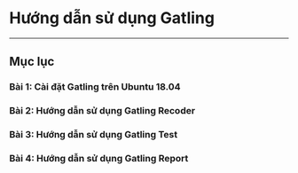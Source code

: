 # Hướng dẫn sử dụng Gatling
---
## Mục lục
### Bài 1: Cài đặt Gatling trên Ubuntu 18.04
### Bài 2: Hướng dẫn sử dụng Gatling Recoder
### Bài 3: Hướng dẫn sử dụng Gatling Test
### Bài 4: Hướng dẫn sử dụng Gatling Report
